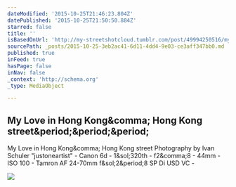 ```yaml
---
dateModified: '2015-10-25T21:46:23.804Z'
datePublished: '2015-10-25T21:50:50.884Z'
starred: false
title: ''
isBasedOnUrl: 'http://my-streetshotcloud.tumblr.com/post/49994250516/my-love-in-hong-kong-hong-kong-street'
sourcePath: _posts/2015-10-25-3eb2ac41-6d11-4dd4-9e03-ce3aff347bb0.md
published: true
inFeed: true
hasPage: false
inNav: false
_context: 'http://schema.org'
_type: MediaObject

---
```

<article style=""><h1>My Love in Hong Kong&amp;comma; Hong Kong street&amp;period;&amp;period;&amp;period;</h1><p>My Love in Hong Kong&amp;comma; Hong Kong street Photography by Ivan Schuler "justoneartist" - Canon 6d - 1&amp;sol;320th - f2&amp;comma;8 - 44mm - ISO 100 - Tamron AF 24-70mm f&amp;sol;2&amp;period;8 SP Di USD VC -</p><img src="http://36.media.tumblr.com/cfce6c541ab4fcd811695f2e5a450ed9/tumblr_mmimlkDSj11rzlmeco1_500.jpg" /></article>